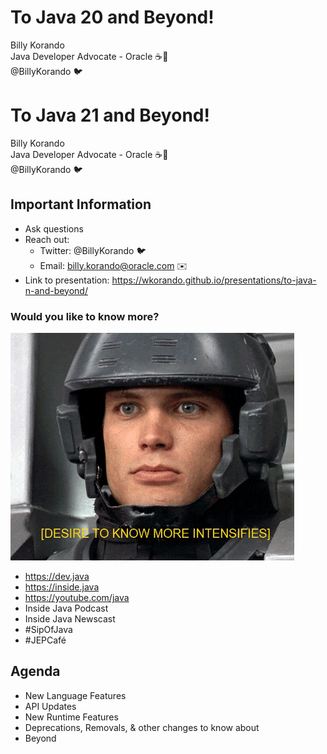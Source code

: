 # To Java 20 and Beyond!

Billy Korando 
<br/>
Java Developer Advocate - Oracle ☕️🥑
<br/>
@BillyKorando 🐦

>>

# To Java 21 and Beyond!

Billy Korando 
<br/>
Java Developer Advocate - Oracle ☕️🥑
<br/>
@BillyKorando 🐦

>>

## Important Information

* Ask questions
* Reach out: 
    * Twitter: @BillyKorando 🐦
    * Email: billy.korando@oracle.com ✉️
* Link to presentation: https://wkorando.github.io/presentations/to-java-n-and-beyond/
>>
### Would you like to know more?

![](images/know-more.gif)

* https://dev.java
* https://inside.java
* https://youtube.com/java 
* Inside Java Podcast
* Inside Java Newscast
* #SipOfJava
* #JEPCafé

>>
## Agenda
* New Language Features
* API Updates
* New Runtime Features
* Deprecations, Removals, & other changes to know about
* Beyond